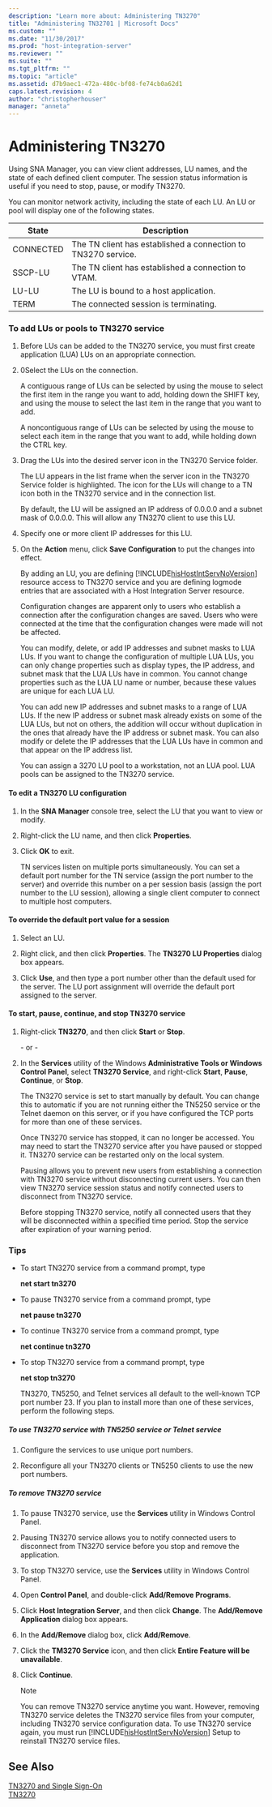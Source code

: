 ```yaml
---
description: "Learn more about: Administering TN3270"
title: "Administering TN32701 | Microsoft Docs"
ms.custom: ""
ms.date: "11/30/2017"
ms.prod: "host-integration-server"
ms.reviewer: ""
ms.suite: ""
ms.tgt_pltfrm: ""
ms.topic: "article"
ms.assetid: d7b9aec1-472a-480c-bf08-fe74cb0a62d1
caps.latest.revision: 4
author: "christopherhouser"
manager: "anneta"
---
```

# Administering TN3270
Using SNA Manager, you can view client addresses, LU names, and the state of each defined client computer. The session status information is useful if you need to stop, pause, or modify TN3270.  
  
 You can monitor network activity, including the state of each LU. An LU or pool will display one of the following states.  
  
|State|Description|  
|-----------|-----------------|  
|CONNECTED|The TN client has established a connection to TN3270 service.|  
|SSCP-LU|The TN client has established a connection to VTAM.|  
|LU-LU|The LU is bound to a host application.|  
|TERM|The connected session is terminating.|  
  
### To add LUs or pools to TN3270 service  
  
1. Before LUs can be added to the TN3270 service, you must first create application (LUA) LUs on an appropriate connection.  
  
2. 0Select the LUs on the connection.  
  
    A contiguous range of LUs can be selected by using the mouse to select the first item in the range you want to add, holding down the SHIFT key, and using the mouse to select the last item in the range that you want to add.  
  
    A noncontiguous range of LUs can be selected by using the mouse to select each item in the range that you want to add, while holding down the CTRL key.  
  
3. Drag the LUs into the desired server icon in the TN3270 Service folder.  
  
    The LU appears in the list frame when the server icon in the TN3270 Service folder is highlighted. The icon for the LUs will change to a TN icon both in the TN3270 service and in the connection list.  
  
    By default, the LU will be assigned an IP address of 0.0.0.0 and a subnet mask of 0.0.0.0. This will allow any TN3270 client to use this LU.  
  
4. Specify one or more client IP addresses for this LU.  
  
5. On the **Action** menu, click **Save Configuration** to put the changes into effect.  
  
   By adding an LU, you are defining [!INCLUDE[hisHostIntServNoVersion](../includes/hishostintservnoversion-md.md)] resource access to TN3270 service and you are defining logmode entries that are associated with a Host Integration Server resource.  
  
   Configuration changes are apparent only to users who establish a connection after the configuration changes are saved. Users who were connected at the time that the configuration changes were made will not be affected.  
  
   You can modify, delete, or add IP addresses and subnet masks to LUA LUs. If you want to change the configuration of multiple LUA LUs, you can only change properties such as display types, the IP address, and subnet mask that the LUA LUs have in common. You cannot change properties such as the LUA LU name or number, because these values are unique for each LUA LU.  
  
   You can add new IP addresses and subnet masks to a range of LUA LUs. If the new IP address or subnet mask already exists on some of the LUA LUs, but not on others, the addition will occur without duplication in the ones that already have the IP address or subnet mask. You can also modify or delete the IP addresses that the LUA LUs have in common and that appear on the IP address list.  
  
   You can assign a 3270 LU pool to a workstation, not an LUA pool. LUA pools can be assigned to the TN3270 service.  
  
#### To edit a TN3270 LU configuration  
  
1. In the **SNA Manager** console tree, select the LU that you want to view or modify.  
  
2. Right-click the LU name, and then click **Properties**.  
  
3. Click **OK** to exit.  
  
   TN services listen on multiple ports simultaneously. You can set a default port number for the TN service (assign the port number to the server) and override this number on a per session basis (assign the port number to the LU session), allowing a single client computer to connect to multiple host computers.  
  
#### To override the default port value for a session  
  
1.  Select an LU.  
  
2.  Right click, and then click **Properties**. The **TN3270 LU Properties** dialog box appears.  
  
3.  Click **Use**, and then type a port number other than the default used for the server. The LU port assignment will override the default port assigned to the server.  
  
#### To start, pause, continue, and stop TN3270 service  
  
1. Right-click **TN3270**, and then click **Start** or **Stop**.  
  
    \- or -  
  
2. In the **Services** utility of the Windows **Administrative Tools or Windows Control Panel**, select **TN3270 Service**, and right-click **Start**, **Pause**, **Continue**, or **Stop**.  
  
   The TN3270 service is set to start manually by default. You can change this to automatic if you are not running either the TN5250 service or the Telnet daemon on this server, or if you have configured the TCP ports for more than one of these services.  
  
   Once TN3270 service has stopped, it can no longer be accessed. You may need to start the TN3270 service after you have paused or stopped it. TN3270 service can be restarted only on the local system.  
  
   Pausing allows you to prevent new users from establishing a connection with TN3270 service without disconnecting current users. You can then view TN3270 service session status and notify connected users to disconnect from TN3270 service.  
  
   Before stopping TN3270 service, notify all connected users that they will be disconnected within a specified time period. Stop the service after expiration of your warning period.  
  
### Tips  
  
- To start TN3270 service from a command prompt, type  
  
   **net start tn3270**  
  
- To pause TN3270 service from a command prompt, type  
  
   **net pause tn3270**  
  
- To continue TN3270 service from a command prompt, type  
  
   **net continue tn3270**  
  
- To stop TN3270 service from a command prompt, type  
  
   **net stop tn3270**  
  
  TN3270, TN5250, and Telnet services all default to the well-known TCP port number 23. If you plan to install more than one of these services, perform the following steps.  
  
##### To use TN3270 service with TN5250 service or Telnet service  
  
1.  Configure the services to use unique port numbers.  
  
2.  Reconfigure all your TN3270 clients or TN5250 clients to use the new port numbers.  
  
##### To remove TN3270 service  
  
1. To pause TN3270 service, use the **Services** utility in Windows Control Panel.  
  
2. Pausing TN3270 service allows you to notify connected users to disconnect from TN3270 service before you stop and remove the application.  
  
3. To stop TN3270 service, use the **Services** utility in Windows Control Panel.  
  
4. Open **Control Panel**, and double-click **Add/Remove Programs**.  
  
5. Click **Host Integration Server**, and then click **Change**. The **Add/Remove Application** dialog box appears.  
  
6. In the **Add/Remove** dialog box, click **Add/Remove**.  
  
7. Click the **TM3270 Service** icon, and then click **Entire Feature will be unavailable**.  
  
8. Click **Continue**.  
  
   > [!NOTE]
   >  You can remove TN3270 service anytime you want. However, removing TN3270 service deletes the TN3270 service files from your computer, including TN3270 service configuration data. To use TN3270 service again, you must run [!INCLUDE[hisHostIntServNoVersion](../includes/hishostintservnoversion-md.md)] Setup to reinstall TN3270 service files.  
  
## See Also  
 [TN3270 and Single Sign-On](../core/tn3270-and-single-sign-on1.md)   
 [TN3270](../core/tn32702.md)
